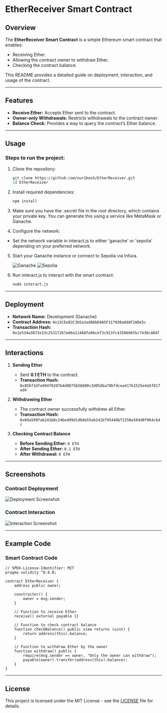# EtherReceiver Smart Contract

## Overview
The **EtherReceiver Smart Contract** is a simple Ethereum smart contract that enables:
- Receiving Ether.
- Allowing the contract owner to withdraw Ether.
- Checking the contract balance.

This README provides a detailed guide on deployment, interaction, and usage of the contract.

---

## Features
- **Receive Ether:** Accepts Ether sent to the contract.
- **Owner-only Withdrawals:** Restricts withdrawals to the contract owner.
- **Balance Check:** Provides a way to query the contract’s Ether balance.

---

## Usage

### Steps to run the project:

1. Clone the repository:

   ```bash
   git clone https://github.com/nur1kesh/EtherReceiver.git
   cd EtherReceiver

2. Install required dependencies:

   ```bash
   npm install

3. Make sure you have the .secret file in the root directory, which contains your private key. You can generate this using a service like MetaMask or Ganache.

4. Configure the network:
- Set the network variable in interact.js to either 'ganache' or 'sepolia' depending on your preferred network.

5. Start your Ganache instance or connect to Sepolia via Infura.

   ![Ganache](./img/ganache.jpg)
   ![Sepolia](./img/sepolia.jpg)

7. Run interact.js to interact with the smart contract:

   ```bash
   node interact.js

---

## Deployment

- **Network Name:** Development (Ganache)
- **Contract Address:** `0x15CEe82C3b5a1ed86bD4A5F317930a0ddF2ADe5c`
- **Transaction Hash:** `0x2e534a3872e33c25317267e06a11460fe08cef3c913fc4350696fbc7430c404f`

---

## Interactions

1. **Sending Ether**
   - Sent **0.1 ETH** to the contract.
   - **Transaction Hash:** `0x856f3dfe694f0207b4d0875b5b600c3d05dba78bfdcea417b1525e4a5f817ad4`

2. **Withdrawing Ether**
   - The contract owner successfully withdrew all Ether.
   - **Transaction Hash:** `0x0da599fab241b8c24be499d1d6de55e6241bf95448bf2258e584d0f964c64c`

3. **Checking Contract Balance**
   - **Before Sending Ether:** `0 ETH`
   - **After Sending Ether:** `0.1 ETH`
   - **After Withdrawal:** `0 ETH`

---

## Screenshots

### Contract Deployment
![Deployment Screenshot](./img/screen1.jpg)

### Contract Interaction
![Interaction Screenshot](./img/screen2.jpg)

---

## Example Code

### Smart Contract Code
```solidity
// SPDX-License-Identifier: MIT
pragma solidity ^0.8.0;

contract EtherReceiver {
    address public owner;

    constructor() {
        owner = msg.sender;
    }

    // Function to receive Ether
    receive() external payable {}

    // Function to check contract balance
    function checkBalance() public view returns (uint) {
        return address(this).balance;
    }

    // Function to withdraw Ether by the owner
    function withdraw() public {
        require(msg.sender == owner, "Only the owner can withdraw");
        payable(owner).transfer(address(this).balance);
    }
}
```
---

## License

This project is licensed under the MIT License - see the [LICENSE](./LICENSE) file for details.
